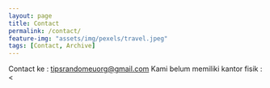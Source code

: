 ```yaml
---
layout: page
title: Contact
permalink: /contact/
feature-img: "assets/img/pexels/travel.jpeg"
tags: [Contact, Archive]
---
```


Contact ke : tipsrandomeuorg@gmail.com
Kami belum memiliki kantor fisik
:<
